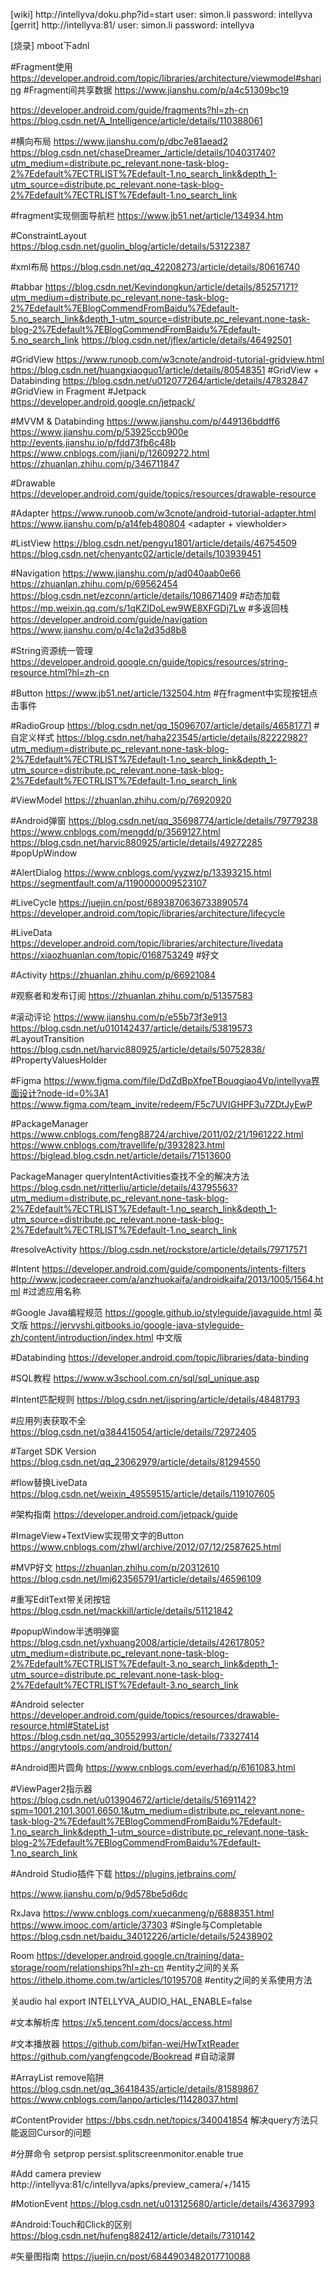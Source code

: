[wiki]
http://intellyva/doku.php?id=start
user: simon.li
password: intellyva
[gerrit]
http://intellyva:81/
user: simon.li
password: intellyva

[烧录]
mboot下adnl

#Fragment使用
https://developer.android.com/topic/libraries/architecture/viewmodel#sharing #Fragment间共享数据
https://www.jianshu.com/p/a4c51309bc19


https://developer.android.com/guide/fragments?hl=zh-cn
https://blog.csdn.net/A_Intelligence/article/details/110388061

#横向布局
https://www.jianshu.com/p/dbc7e81aead2
https://blog.csdn.net/chaseDreamer_/article/details/104031740?utm_medium=distribute.pc_relevant.none-task-blog-2%7Edefault%7ECTRLIST%7Edefault-1.no_search_link&depth_1-utm_source=distribute.pc_relevant.none-task-blog-2%7Edefault%7ECTRLIST%7Edefault-1.no_search_link

#fragment实现侧面导航栏
https://www.jb51.net/article/134934.htm

#ConstraintLayout
https://blog.csdn.net/guolin_blog/article/details/53122387

#xml布局
https://blog.csdn.net/qq_42208273/article/details/80616740

#tabbar
https://blog.csdn.net/Kevindongkun/article/details/85257171?utm_medium=distribute.pc_relevant.none-task-blog-2%7Edefault%7EBlogCommendFromBaidu%7Edefault-5.no_search_link&depth_1-utm_source=distribute.pc_relevant.none-task-blog-2%7Edefault%7EBlogCommendFromBaidu%7Edefault-5.no_search_link
https://blog.csdn.net/jflex/article/details/46492501

#GridView
https://www.runoob.com/w3cnote/android-tutorial-gridview.html
https://blog.csdn.net/huangxiaoguo1/article/details/80548351 #GridView + Databinding
https://blog.csdn.net/u012077264/article/details/47832847 #GridView in Fragment
#Jetpack
https://developer.android.google.cn/jetpack/

#MVVM & Databinding
https://www.jianshu.com/p/449136bddff6
https://www.jianshu.com/p/53925ccb900e
http://events.jianshu.io/p/fdd73fb6c48b
https://www.cnblogs.com/jiani/p/12609272.html
https://zhuanlan.zhihu.com/p/346711847

#Drawable
https://developer.android.com/guide/topics/resources/drawable-resource

#Adapter
https://www.runoob.com/w3cnote/android-tutorial-adapter.html
https://www.jianshu.com/p/a14feb480804  <adapter + viewholder>

#ListView
https://blog.csdn.net/pengyu1801/article/details/46754509
https://blog.csdn.net/chenyantc02/article/details/103939451

#Navigation
https://www.jianshu.com/p/ad040aab0e66
https://zhuanlan.zhihu.com/p/69562454
https://blog.csdn.net/ezconn/article/details/108671409 #动态加载
https://mp.weixin.qq.com/s/1qKZIDoLew9WE8XFGDj7Lw #多返回栈
https://developer.android.com/guide/navigation
https://www.jianshu.com/p/4c1a2d35d8b8

#String资源统一管理
https://developer.android.google.cn/guide/topics/resources/string-resource.html?hl=zh-cn

#Button
https://www.jb51.net/article/132504.htm #在fragment中实现按钮点击事件

#RadioGroup
https://blog.csdn.net/qq_15096707/article/details/46581771  #自定义样式
https://blog.csdn.net/haha223545/article/details/82222982?utm_medium=distribute.pc_relevant.none-task-blog-2%7Edefault%7ECTRLIST%7Edefault-1.no_search_link&depth_1-utm_source=distribute.pc_relevant.none-task-blog-2%7Edefault%7ECTRLIST%7Edefault-1.no_search_link

#ViewModel
https://zhuanlan.zhihu.com/p/76920920

#Android弹窗
https://blog.csdn.net/qq_35698774/article/details/79779238
https://www.cnblogs.com/mengdd/p/3569127.html
https://blog.csdn.net/harvic880925/article/details/49272285 #popUpWindow


#AlertDialog
https://www.cnblogs.com/yyzwz/p/13393215.html
https://segmentfault.com/a/1190000009523107

#LiveCycle
https://juejin.cn/post/6893870636733890574
https://developer.android.com/topic/libraries/architecture/lifecycle

#LiveData
https://developer.android.com/topic/libraries/architecture/livedata
https://xiaozhuanlan.com/topic/0168753249 #好文

#Activity
https://zhuanlan.zhihu.com/p/66921084

#观察者和发布订阅
https://zhuanlan.zhihu.com/p/51357583

#滚动评论
https://www.jianshu.com/p/e55b73f3e913
https://blog.csdn.net/u010142437/article/details/53819573 #LayoutTransition
https://blog.csdn.net/harvic880925/article/details/50752838/ #PropertyValuesHolder

#Figma
https://www.figma.com/file/DdZdBpXfpeTBouqgiao4Vp/intellyva界面设计?node-id=0%3A1
https://www.figma.com/team_invite/redeem/F5c7UVIGHPF3u7ZDtJyEwP

#PackageManager
https://www.cnblogs.com/feng88724/archive/2011/02/21/1961222.html
https://www.cnblogs.com/travellife/p/3932823.html
https://biglead.blog.csdn.net/article/details/71513600

PackageManager queryIntentActivities查找不全的解决方法
https://blog.csdn.net/ritterliu/article/details/43795563?utm_medium=distribute.pc_relevant.none-task-blog-2%7Edefault%7ECTRLIST%7Edefault-1.no_search_link&depth_1-utm_source=distribute.pc_relevant.none-task-blog-2%7Edefault%7ECTRLIST%7Edefault-1.no_search_link

#resolveActivity
https://blog.csdn.net/rockstore/article/details/79717571

#Intent
https://developer.android.com/guide/components/intents-filters
http://www.jcodecraeer.com/a/anzhuokaifa/androidkaifa/2013/1005/1564.html #过滤应用名称

#Google Java编程规范
https://google.github.io/styleguide/javaguide.html 英文版
https://jervyshi.gitbooks.io/google-java-styleguide-zh/content/introduction/index.html 中文版

#Databinding
https://developer.android.com/topic/libraries/data-binding

#SQL教程
https://www.w3school.com.cn/sql/sql_unique.asp

#Intent匹配规则
https://blog.csdn.net/iispring/article/details/48481793

#应用列表获取不全
https://blog.csdn.net/q384415054/article/details/72972405

#Target SDK Version
https://blog.csdn.net/qq_23062979/article/details/81294550

#flow替换LiveData
https://blog.csdn.net/weixin_49559515/article/details/119107605


#架构指南
https://developer.android.com/jetpack/guide

#ImageView+TextView实现带文字的Button
https://www.cnblogs.com/zhwl/archive/2012/07/12/2587625.html

#MVP好文
https://zhuanlan.zhihu.com/p/20312610
https://blog.csdn.net/lmj623565791/article/details/46596109

#重写EditText带关闭按钮
https://blog.csdn.net/mackkill/article/details/51121842

#popupWindow半透明弹窗
https://blog.csdn.net/yxhuang2008/article/details/42617805?utm_medium=distribute.pc_relevant.none-task-blog-2%7Edefault%7ECTRLIST%7Edefault-3.no_search_link&depth_1-utm_source=distribute.pc_relevant.none-task-blog-2%7Edefault%7ECTRLIST%7Edefault-3.no_search_link

#Android selecter
https://developer.android.com/guide/topics/resources/drawable-resource.html#StateList
https://blog.csdn.net/qq_30552993/article/details/73327414
https://angrytools.com/android/button/

#Android图片圆角
https://www.cnblogs.com/everhad/p/6161083.html

#ViewPager2指示器
https://blog.csdn.net/u013904672/article/details/51691142?spm=1001.2101.3001.6650.1&utm_medium=distribute.pc_relevant.none-task-blog-2%7Edefault%7EBlogCommendFromBaidu%7Edefault-1.no_search_link&depth_1-utm_source=distribute.pc_relevant.none-task-blog-2%7Edefault%7EBlogCommendFromBaidu%7Edefault-1.no_search_link

#Android Studio插件下载
https://plugins.jetbrains.com/


https://www.jianshu.com/p/9d578be5d6dc

RxJava
https://www.cnblogs.com/xuecanmeng/p/6888351.html
https://www.imooc.com/article/37303 #Single与Completable
https://blog.csdn.net/baidu_34012226/article/details/52438902

Room
https://developer.android.google.cn/training/data-storage/room/relationships?hl=zh-cn #entity之间的关系
https://ithelp.ithome.com.tw/articles/10195708 #entity之间的关系使用方法

关audio hal
export INTELLYVA_AUDIO_HAL_ENABLE=false

#文本解析库
https://x5.tencent.com/docs/access.html

#文本播放器
https://github.com/bifan-wei/HwTxtReader
https://github.com/yangfengcode/Bookread #自动滚屏

#ArrayList remove陷阱
https://blog.csdn.net/qq_36418435/article/details/81589867
https://www.cnblogs.com/lanpo/articles/11428037.html


#ContentProvider
https://bbs.csdn.net/topics/340041854  解决query方法只能返回Cursor的问题

#分屏命令
setprop persist.splitscreenmonitor.enable true

#Add camera preview
http://intellyva:81/c/intellyva/apks/preview_camera/+/1415


#MotionEvent
https://blog.csdn.net/u013125680/article/details/43637993

#Android:Touch和Click的区别
https://blog.csdn.net/hufeng882412/article/details/7310142


#矢量图指南
https://juejin.cn/post/6844903482017710088